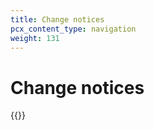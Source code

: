```yaml
---
title: Change notices
pcx_content_type: navigation
weight: 131
---
```


# Change notices

{{<directory-listing>}}